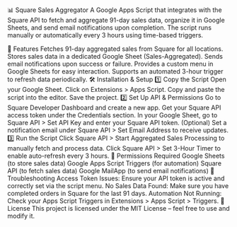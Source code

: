 📊 Square Sales Aggregator
A Google Apps Script that integrates with the Square API to fetch and aggregate 91-day sales data, organize it in Google Sheets, and send email notifications upon completion. The script runs manually or automatically every 3 hours using time-based triggers.

🚀 Features
Fetches 91-day aggregated sales from Square for all locations.
Stores sales data in a dedicated Google Sheet (Sales-Aggregated).
Sends email notifications upon success or failure.
Provides a custom menu in Google Sheets for easy interaction.
Supports an automated 3-hour trigger to refresh data periodically.
🛠️ Installation & Setup
1️⃣ Copy the Script
Open your Google Sheet.
Click on Extensions > Apps Script.
Copy and paste the script into the editor.
Save the project.
2️⃣ Set Up API & Permissions
Go to Square Developer Dashboard and create a new app.
Get your Square API access token under the Credentials section.
In your Google Sheet, go to Square API > Set API Key and enter your Square API token.
(Optional) Set a notification email under Square API > Set Email Address to receive updates.
3️⃣ Run the Script
Click Square API > Start Aggregated Sales Processing to manually fetch and process data.
Click Square API > Set 3-Hour Timer to enable auto-refresh every 3 hours.
📌 Permissions Required
Google Sheets (to store sales data)
Google Apps Script Triggers (for automation)
Square API (to fetch sales data)
Google MailApp (to send email notifications)
🔧 Troubleshooting
Access Token Issues: Ensure your API token is active and correctly set via the script menu.
No Sales Data Found: Make sure you have completed orders in Square for the last 91 days.
Automation Not Running: Check your Apps Script Triggers in Extensions > Apps Script > Triggers.
📜 License
This project is licensed under the MIT License – feel free to use and modify it.
